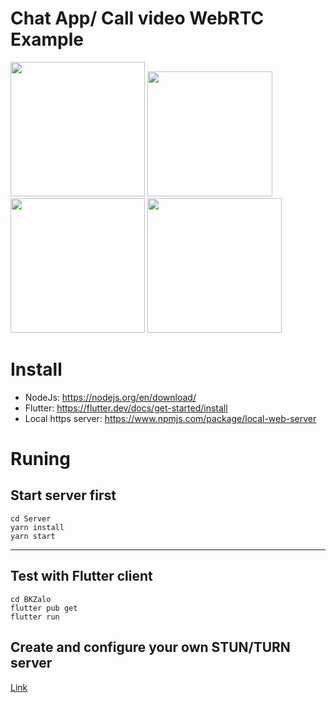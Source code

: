 # Chat App/ Call video WebRTC Example
<img src="https://i.imgur.com/3xVHOWy.jpg" width=215>    <img src="https://i.imgur.com/lfw4rx9.jpg" width=200> <img src="https://i.imgur.com/3BRYZoj.jpg" width=215>    <img src="https://i.imgur.com/syCR04w.jpg" width=215>



# Install

- NodeJs: https://nodejs.org/en/download/
- Flutter: https://flutter.dev/docs/get-started/install
- Local https server: https://www.npmjs.com/package/local-web-server

# Runing

## Start server first

```
cd Server
yarn install
yarn start
```



---


## Test with Flutter client

```
cd BKZalo
flutter pub get
flutter run
```
## Create and configure your own STUN/TURN server
[Link](https://www.webrtc-experiment.com/docs/TURN-server-installation-guide.html)

